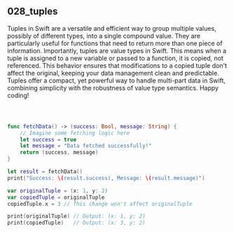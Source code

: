 ## 028_tuples

Tuples in Swift are a versatile and efficient way to group multiple values, possibly of different types, into a single compound value. They are particularly useful for functions that need to return more than one piece of information. Importantly, tuples are value types in Swift. This means when a tuple is assigned to a new variable or passed to a function, it is copied, not referenced. This behavior ensures that modifications to a copied tuple don't affect the original, keeping your data management clean and predictable. Tuples offer a compact, yet powerful way to handle multi-part data in Swift, combining simplicity with the robustness of value type semantics. Happy coding!

```swift



func fetchData() -> (success: Bool, message: String) {
    // Imagine some fetching logic here
    let success = true
    let message = "Data fetched successfully!"
    return (success, message)
}

let result = fetchData()
print("Success: \(result.success), Message: \(result.message)")

var originalTuple = (x: 1, y: 2)
var copiedTuple = originalTuple
copiedTuple.x = 3 // This change won't affect originalTuple

print(originalTuple) // Output: (x: 1, y: 2)
print(copiedTuple)   // Output: (x: 3, y: 2)

```